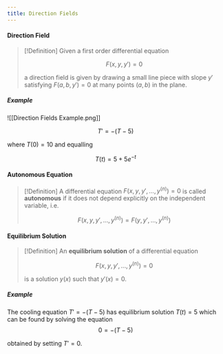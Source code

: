 ```yaml
---
title: Direction Fields
---
```


#### Direction Field
>[!Definition]
>Given a first order differential equation
>
>$$F(x,y,y') = 0$$
>
>a direction field is given by drawing a small line piece with slope $y'$ satisfying $F(a,b,y')=0$ at many points $(a,b)$ in the plane.

##### Example
![[Direction Fields Example.png]]

$$T'=-(T-5)$$

where $T(0) = 10$ and equalling

$$T(t)=5+5e^{-t}$$

#### Autonomous Equation
>[!Definition]
>A differential equation $F(x,y,y', \dots, y^{(n)})=0$ is called **autonomous** if it does not depend explicitly on the independent variable, i.e.
>
>$$F(x,y,y', \dots, y^{(n)}) = F(y,y', \dots, y^{(n)})$$

#### Equilibrium Solution
>[!Definition]
>An **equilibrium solution** of a differential equation
>
>$$F(x,y,y', \dots, y^{(n)})=0$$
>
>is a solution $y(x)$ such that $y'(x)=0$.

##### Example
The cooling equation $T'=-(T-5)$ has equilibrium solution $T(t)=5$ which can be found by solving the equation
$$0=-(T-5)$$

obtained by setting $T'=0$.
